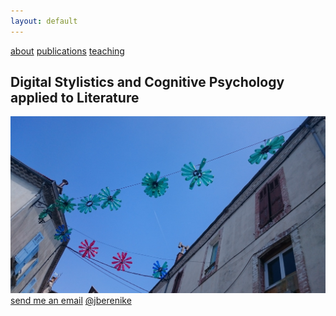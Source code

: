 ```yaml
---
layout: default
---
```


[about](about.md) [publications](publications.md) [teaching](teaching.md)

## Digital Stylistics and Cognitive Psychology applied to Literature

![blueskies](./assets/img/veynes.png)
[send me an email](mailto:berenike.herrmann@unibas.ch)
[@jberenike](https://twitter.com/jberenike)    
